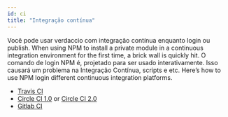 ```yaml
---
id: ci
title: "Integração contínua"
---
```

Você pode usar verdaccio com integração contínua enquanto login ou publish. When using NPM to install a private module in a continuous integration environment for the first time, a brick wall is quickly hit. O comando de login NPM é, projetado para ser usado interativamente. Isso causará um problema na Integração Contínua, scripts e etc. Here’s how to use NPM login different continuous integration platforms.

- [Travis CI](https://remysharp.com/2015/10/26/using-travis-with-private-npm-deps)
- [Circle CI 1.0](https://circleci.com/docs/1.0/npm-login/) or [Circle CI 2.0](https://circleci.com/docs/2.0/deployment-integrations/#npm)
- [Gitlab CI](https://www.exclamationlabs.com/blog/continuous-deployment-to-npm-using-gitlab-ci/)